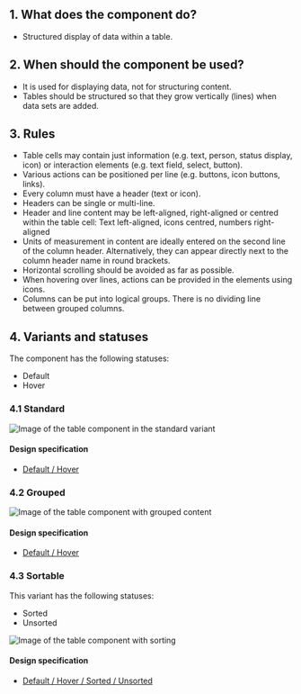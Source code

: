 ## 1. What does the component do?
* Structured display of data within a table.


## 2. When should the component be used? 
* It is used for displaying data, not for structuring content.
* Tables should be structured so that they grow vertically (lines) when data sets are added.


## 3. Rules
* Table cells may contain just information (e.g. text, person, status display, icon) or interaction elements (e.g. text field, select, button).
* Various actions can be positioned per line (e.g. buttons, icon buttons, links).
* Every column must have a header (text or icon).
* Headers can be single or multi-line.
* Header and line content may be left-aligned, right-aligned or centred within the table cell: Text left-aligned, icons centred, numbers right-aligned
* Units of measurement in content are ideally entered on the second line of the column header. Alternatively, they can appear directly next to the column header name in round brackets.
* Horizontal scrolling should be avoided as far as possible.
* When hovering over lines, actions can be provided in the elements using icons.
* Columns can be put into logical groups. There is no dividing line between grouped columns.


## 4. Variants and statuses
The component has the following statuses:
* Default
* Hover

### 4.1 Standard
![Image of the table component in the standard variant](https://raw.githubusercontent.com/sbb-design-systems/sbb-design-system/master/webapp/components/table/images/table_default.png 'class: image')

#### Design specification
* [Default / Hover](https://sbb.invisionapp.com/d/main#/console/17140415/355362889/inspect)


### 4.2 Grouped
![Image of the table component with grouped content](https://raw.githubusercontent.com/sbb-design-systems/sbb-design-system/master/webapp/components/table/images/table_grouped.png 'class: image')

#### Design specification
* [Default / Hover](https://sbb.invisionapp.com/d/main#/console/17140415/355362890/inspect)

### 4.3 Sortable
This variant has the following statuses:
* Sorted
* Unsorted

![Image of the table component with sorting](https://raw.githubusercontent.com/sbb-design-systems/sbb-design-system/master/webapp/components/table/images/table_sortable.png 'class: image')

#### Design specification
* [Default / Hover / Sorted / Unsorted](https://sbb.invisionapp.com/d/main#/console/17140415/355362891/inspect)

